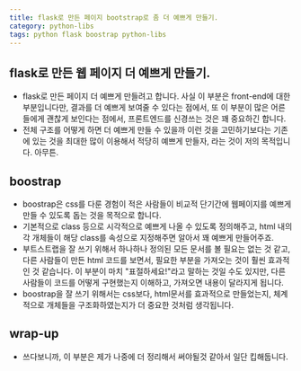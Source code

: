 ```yaml
---
title: flask로 만든 페이지 bootstrap로 좀 더 예쁘게 만들기. 
category: python-libs
tags: python flask boostrap python-libs
---
```


## flask로 만든 웹 페이지 더 예쁘게 만들기.

- flask로 만든 페이지 더 예쁘게 만들려고 합니다. 사실 이 부분은 front-end에 대한 부분입니다만, 결과를 더 예쁘게 보여줄 수 있다는 점에서, 또 이 부분이 많은 어른들에게 괜찮게 보인다는 점에서, 프론트엔드를 신경쓰는 것은 꽤 중요하긴 합니다.
- 전체 구조를 어떻게 하면 더 예쁘게 만들 수 있을까 이런 것을 고민하기보다는 기존에 있는 것을 최대한 많이 이용해서 적당히 예쁘게 만들자, 라는 것이 저의 목적입니다. 아무튼. 

## boostrap

- boostrap은 css를 다룬 경험이 적은 사람들이 비교적 단기간에 웹페이지를 예쁘게 만들 수 있도록 돕는 것을 목적으로 합니다. 
- 기본적으로 class 등으로 시각적으로 예쁘게 나올 수 있도록 정의해주고, html 내의 각 개체들이 해당 class를 속성으로 지정해주면 알아서 꽤 예쁘게 만들어주죠. 
- 부트스트랩을 잘 쓰기 위해서 하나하나 정의된 모든 문서를 볼 필요는 없는 것 같고, 다른 사람들이 만든 html 코드를 보면서, 필요한 부분을 가져오는 것이 훨씬 효과적인 것 같습니다. 이 부분이 마치 "표절하세요!"라고 말하는 것일 수도 있지만, 다른 사람들이 코드를 어떻게 구현했는지 이해하고, 가져오면 내용이 달라지게 됩니다. 
- boostrap을 잘 쓰기 위해서는 css보다, html문서를 효과적으로 만들었는지, 체계적으로 개체들을 구조화하였는지가 더 중요한 것처럼 생각됩니다. 


## wrap-up

- 쓰다보니까, 이 부분은 제가 나중에 더 정리해서 써야될것 같아서 일단 킵해둡니다.